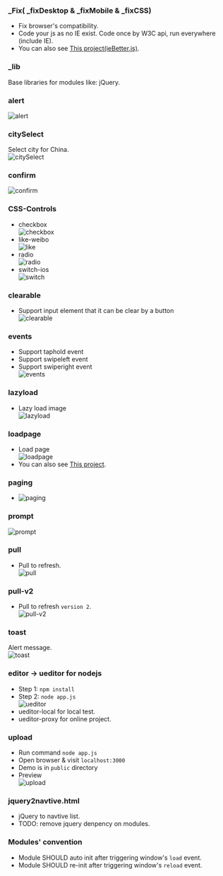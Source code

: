 
### _Fix( _fixDesktop & _fixMobile & _fixCSS)
* Fix browser's compatibility.
* Code your js as no IE exist. Code once by W3C api, run everywhere (include IE).
* You can also see [This project(ieBetter.js)](https://github.com/zhoukekestar/ieBetter.js).

### _lib
Base libraries for modules like: jQuery.

### alert
![alert](./alert/demo.gif)

### citySelect
Select city for China.<br>
![citySelect](./citySelect/demo.gif)

### confirm
![confirm](./confirm/demo.gif)

### CSS-Controls
* checkbox <br> ![checkbox](./CSS-Controls/checkbox/demo.gif)
* like-weibo <br> ![like](./CSS-Controls/like/demo.gif)
* radio <br>  ![radio](./CSS-Controls/radio/demo.png)
* switch-ios <br> ![switch](./CSS-Controls/switch/demo.gif)

### clearable
* Support input element that it can be clear by a button <br> ![clearable](./clearable/demo.gif)

### events
* Support taphold event
* Support swipeleft event
* Support swiperight event <br> ![events](./events/demo.gif)

### lazyload
* Lazy load image <br> ![lazyload](./lazyload/demo.gif)

### loadpage
* Load page <br> ![loadpage](./loadpage/demo.gif)
* You can also see [This project](https://github.com/zhoukekestar/mobilebone).

### paging
* ![paging](./paging/demo.gif)

### prompt
![prompt](./prompt/demo.gif)

### pull
* Pull to refresh. <br> ![pull](./pull/demo.gif)

### pull-v2
* Pull to refresh `version 2`. <br> ![pull-v2](./pull-v2/demo.gif)

### toast
Alert message.<br>
![toast](./toast/demo.gif)

### editor -> ueditor for nodejs

* Step 1: `npm install`
* Step 2: `node app.js` <br> ![ueditor](./editor/ueditor/demo.gif)
* ueditor-local for local test.
* ueditor-proxy for online project.


### upload
* Run command `node app.js`
* Open browser & visit `localhost:3000`
* Demo is in `public` directory
* Preview <br> ![upload](./upload/demo.gif)


### jquery2navtive.html
* jQuery to navtive list.
* TODO: remove jquery denpency on modules.

### Modules' convention
* Module SHOULD auto init after triggering window's `load` event.
* Module SHOULD re-init after triggering window's `reload` event.

